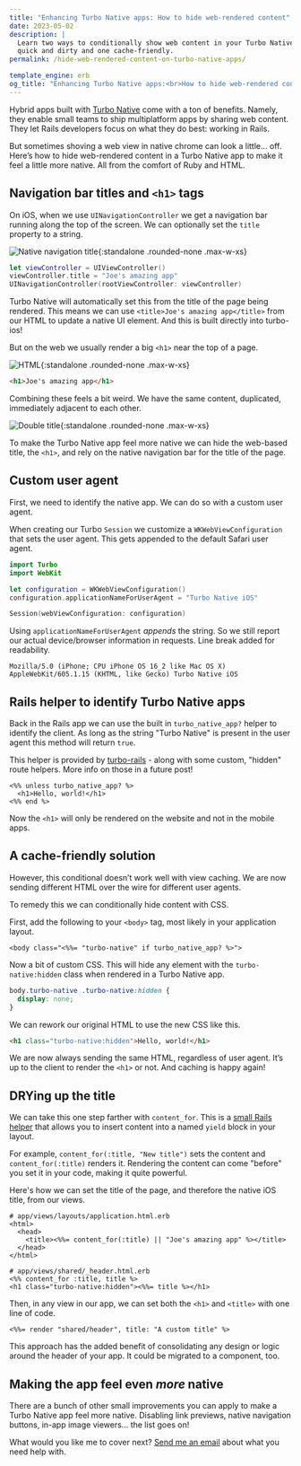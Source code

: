 ```yaml
---
title: "Enhancing Turbo Native apps: How to hide web-rendered content"
date: 2023-05-02
description: |
  Learn two ways to conditionally show web content in your Turbo Native app. One
  quick and dirty and one cache-friendly.
permalink: /hide-web-rendered-content-on-turbo-native-apps/

template_engine: erb
og_title: "Enhancing Turbo Native apps:<br>How to hide web-rendered content"
---
```


Hybrid apps built with [Turbo Native](<%= url_for "_posts/2021-05-14-turbo-ios.md" %>) come with a ton of benefits. Namely, they enable small teams to ship multiplatform apps by sharing web content. They let Rails developers focus on what they do best: working in Rails.

But sometimes shoving a web view in native chrome can look a little… off. Here’s how to hide web-rendered content in a Turbo Native app to make it feel a little more native. All from the comfort of Ruby and HTML.

## Navigation bar titles and `<h1>` tags

On iOS, when we use `UINavigationController` we get a navigation bar running along the top of the screen. We can optionally set the `title` property to a string.

![Native navigation title](/images/hide-web-rendered-content-on-turbo-native-apps/native-title.png){:standalone .rounded-none .max-w-xs}

```swift
let viewController = UIViewController()
viewController.title = "Joe's amazing app"
UINavigationController(rootViewController: viewController)
```

Turbo Native will automatically set this from the title of the page being rendered. This means we can use `<title>Joe's amazing app</title>` from our HTML to update a native UI element. And this is built directly into turbo-ios!

But on the web we usually render a big `<h1>` near the top of a page.

![HTML <h1>](/images/hide-web-rendered-content-on-turbo-native-apps/html-title.png){:standalone .rounded-none .max-w-xs}

```html
<h1>Joe's amazing app</h1>
```

Combining these feels a bit weird. We have the same content, duplicated, immediately adjacent to each other.

![Double title](/images/hide-web-rendered-content-on-turbo-native-apps/double-title.png){:standalone .rounded-none .max-w-xs}

To make the Turbo Native app feel more native we can hide the web-based title, the `<h1>`, and rely on the native navigation bar for the title of the page.

## Custom user agent

First, we need to identify the native app. We can do so with a custom user agent.

When creating our Turbo `Session` we customize a `WKWebViewConfiguration` that sets the user agent. This gets appended to the default Safari user agent.

```swift
import Turbo
import WebKit

let configuration = WKWebViewConfiguration()
configuration.applicationNameForUserAgent = "Turbo Native iOS"

Session(webViewConfiguration: configuration)
```

Using `applicationNameForUserAgent` _appends_ the string. So we still report our actual device/browser information in requests. Line break added for readability.

```
Mozilla/5.0 (iPhone; CPU iPhone OS 16_2 like Mac OS X)
AppleWebKit/605.1.15 (KHTML, like Gecko) Turbo Native iOS
```

## Rails helper to identify Turbo Native apps

Back in the Rails app we can use the built in `turbo_native_app?` helper to identify the client. As long as the string "Turbo Native" is present in the user agent this method will return `true`.

This helper is provided by [turbo-rails](https://github.com/hotwired/turbo-rails/blob/main/app/controllers/turbo/native/navigation.rb#L8-L10) - along with some custom, "hidden" route helpers. More info on those in a future post!

```erb
<%% unless turbo_native_app? %>
  <h1>Hello, world!</h1>
<%% end %>
```

Now the `<h1>` will only be rendered on the website and not in the mobile apps.

## A cache-friendly solution

However, this conditional doesn’t work well with view caching. We are now sending different HTML over the wire for different user agents.

To remedy this we can conditionally hide content with CSS.

First, add the following to your `<body>` tag, most likely in your application layout.

```erb
<body class="<%%= "turbo-native" if turbo_native_app? %>">
```

Now a bit of custom CSS. This will hide any element with the `turbo-native:hidden` class when rendered in a Turbo Native app.

```css
body.turbo-native .turbo-native:hidden {
  display: none;
}
```

We can rework our original HTML to use the new CSS like this.

```html
<h1 class="turbo-native:hidden">Hello, world!</h1>
```

We are now always sending the same HTML, regardless of user agent. It’s up to the client to render the `<h1>` or not. And caching is happy again!

## DRYing up the title

We can take this one step farther with `content_for`. This is a [small Rails helper](https://guides.rubyonrails.org/layouts_and_rendering.html#using-the-content-for-method) that allows you to insert content into a named `yield` block in your layout.

For example, `content_for(:title, "New title")` sets the content and `content_for(:title)` renders it. Rendering the content can come "before" you set it in your code, making it quite powerful.

Here's how we can set the title of the page, and therefore the native iOS title, from our views.

```erb
# app/views/layouts/application.html.erb
<html>
  <head>
    <title><%%= content_for(:title) || "Joe's amazing app" %></title>
  </head>
</html>

# app/views/shared/_header.html.erb
<%% content_for :title, title %>
<h1 class="turbo-native:hidden"><%%= title %></h1>
```

Then, in any view in our app, we can set both the `<h1>` and `<title>` with one line of code.

```erb
<%%= render "shared/header", title: "A custom title" %>
```

This approach has the added benefit of consolidating any design or logic around the header of your app. It could be migrated to a component, too.

## Making the app feel even _more_ native

There are a bunch of other small improvements you can apply to make a Turbo Native app feel more native. Disabling link previews, native navigation buttons, in-app image viewers… the list goes on!

What would you like me to cover next? [Send me an email](mailto:joe@masilotti.com) about what you need help with.

